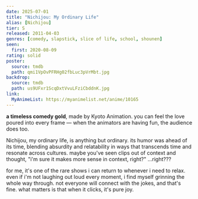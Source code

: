 ```yaml
---
date: 2025-07-01
title: "Nichijou: My Ordinary Life"
alias: [Nichijou]
tier: S
released: 2011-04-03
genres: [comedy, slapstick, slice of life, school, shounen]
seen:
  first: 2020-08-09
rating: solid
poster:
  source: tmdb
  path: qmi1VpOvPFRHg02fbLuc3pVrMbt.jpg
backdrop:
  source: tmdb
  path: us9UFxr1ScqDxtVvuLFziCbddnK.jpg
link:
  MyAnimeList: https://myanimelist.net/anime/10165
---
```


**a timeless comedy gold**, made by Kyoto Animation. you can feel the love poured into every frame — when the animators are having fun, the audience does too.

Nichijou, my ordinary life, is anything but ordinary. its humor was ahead of its time, blending absurdity and relatability in ways that transcends time and resonate across cultures. maybe you've seen clips out of context and thought, "i'm sure it makes more sense in context, right?" ...right???

for me, it's one of the rare shows i can return to whenever i need to relax. even if i'm not laughing out loud every moment, i find myself grinning the whole way through. not everyone will connect with the jokes, and that's fine. what matters is that when it clicks, it's pure joy.
